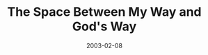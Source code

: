 ---
layout: message
category: message
series: "The Space Between"
title: "The Space Between My Way and God's Way"
date: 2003-02-08
audio-description: "We've somehow lost that healthy space between sanity and our maximum limits."
audio: "http://s3.amazonaws.com/crossroadsaudiomessages/My_Way_And_God's_Way.mp3"
audio-title: "The Space Between My Way and God's Way"
audio-duration: "36:45"
---